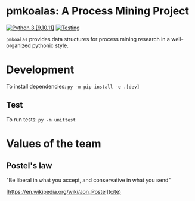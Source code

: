 # pmkoalas: A Process Mining Project
[![Python 3.[9,10,11]](https://github.com/AdamBanham/koalas/actions/workflows/python-version.yml/badge.svg?branch=main)](https://github.com/AdamBanham/koalas/actions/workflows/python-version.yml)   [![Testing](https://github.com/AdamBanham/koalas/actions/workflows/python-unittests.yml/badge.svg)](https://github.com/AdamBanham/koalas/actions/workflows/python-unittests.yml)


`pmkoalas` provides data structures for process mining research in a well-organized pythonic style.

# Development
To install dependencies:
`py -m pip install -e .[dev]`

## Test
To run tests:
`py -m unittest`

# Values of the team

## Postel's law

"Be liberal in what you accept, and conservative in what you send"

[https://en.wikipedia.org/wiki/Jon_Postel](cite)
